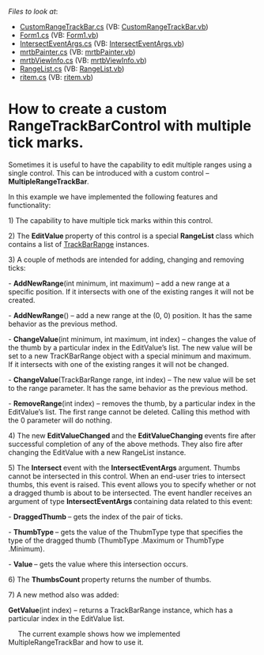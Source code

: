 <!-- default file list -->
*Files to look at*:

* [CustomRangeTrackBar.cs](./CS/CustomRangeTrackBar.cs) (VB: [CustomRangeTrackBar.vb](./VB/CustomRangeTrackBar.vb))
* [Form1.cs](./CS/Form1.cs) (VB: [Form1.vb](./VB/Form1.vb))
* [IntersectEventArgs.cs](./CS/IntersectEventArgs.cs) (VB: [IntersectEventArgs.vb](./VB/IntersectEventArgs.vb))
* [mrtbPainter.cs](./CS/mrtbPainter.cs) (VB: [mrtbPainter.vb](./VB/mrtbPainter.vb))
* [mrtbViewInfo.cs](./CS/mrtbViewInfo.cs) (VB: [mrtbViewInfo.vb](./VB/mrtbViewInfo.vb))
* [RangeList.cs](./CS/RangeList.cs) (VB: [RangeList.vb](./VB/RangeList.vb))
* [ritem.cs](./CS/ritem.cs) (VB: [ritem.vb](./VB/ritem.vb))
<!-- default file list end -->
# How to create a custom RangeTrackBarControl with multiple tick marks.


<p>Sometimes it is useful to have the capability to edit multiple ranges using a single control. This can be introduced with a custom control – <strong>MultipleRangeTrackBar</strong>.</p><p>In this example we have implemented the following features and functionality:</p><p>    1) The capability to have multiple tick marks within this control.</p><p>    2) The <strong>EditValue </strong>property of this control is a special <strong>RangeList</strong><strong> </strong>class which contains a list of <a href="http://documentation.devexpress.com/#WindowsForms/DevExpressXtraEditorsRepositoryTrackBarRangeMembersTopicAll"><u>TrackBarRange</u></a> instances.</p><p>    3) A couple of methods are intended for  adding, changing and removing ticks:</p><p>        - <strong>AddNewRange</strong>(int minimum, int maximum) – add a new range at a specific position. If it intersects with one of the existing ranges it will not be created.</p><p>        - <strong>AddNewRange</strong>() – add a new range at the (0, 0) position. It has the same behavior as the previous method. </p><p>        - <strong>ChangeValue</strong>(int minimum, int maximum, int index) – changes the value of the thumb by a particular index in the EditValue’s list. The new value will be set to a new TracKBarRange object with a special minimum and maximum. If it intersects with one of the existing ranges it will not be changed.</p><p>        - <strong>ChangeValue</strong>(TrackBarRange range, int index) – The new value will be set to the range parameter. It has the same behavior as the previous method.</p><p>        - <strong>RemoveRange</strong>(int index) – removes the thumb, by a particular index in the EditValue’s list. The first range cannot be deleted. Calling this method with the 0 parameter will do nothing. </p><p>    4) The new <strong>EditValueChanged </strong>and the <strong>EditValueChanging </strong>events fire  after successful completion of any of the above methods. They also fire after changing the EditValue with a new RangeList instance.</p><p>    5) The <strong>Intersect </strong>event with the <strong>IntersectEventArgs </strong>argument. Thumbs cannot be intersected in this control. When an end-user tries to intersect thumbs, this event is raised. This event allows you to specify whether or not a dragged thumb is about to be intersected. The event handler receives an argument of type <strong>IntersectEventArgs </strong>containing data related to this event:</p><p>        - <strong>DraggedThumb </strong>– gets the index of the pair of ticks.</p><p>        - <strong>ThumbType </strong>– gets the value of the ThubmType type that specifies the type of the dragged thumb (ThumbType .Maximum or ThumbType .Minimum).</p><p>        - <strong>Value </strong>– gets the value where this intersection occurs.</p><p>    6) The <strong>ThumbsCount  </strong>property returns the number of thumbs.</p><p>    7) A new method also was added: </p><p> <strong>GetValue</strong>(int index) – returns a TrackBarRange instance, which has a particular index in the EditValue list. </p><p>     The current example shows how we implemented MultipleRangeTrackBar and how to use it.</p>

<br/>



